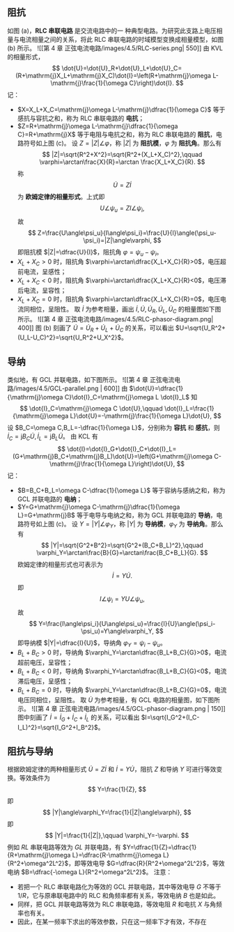 ## 阻抗
如图 (a)，**RLC 串联电路** 是交流电路中的一 种典型电路。为研究此支路上电压相量与电流相量之间的关系，将此 RLC 串联电路的时域模型变换成相量模型，如图 (b) 所示。
![[第 4 章 正弦电流电路/images/4.5/RLC-series.png| 550]] 
由 KVL 的相量形式，$$ \dot{U}=\dot{U}_R+\dot{U}_L+\dot{U}_C=(R+\mathrm{j}X_L+\mathrm{j}X_C)\dot{I}=\left(R+\mathrm{j}\omega L-\mathrm{j}\frac{1}{\omega C}\right)\dot{I}. $$记：
- $X=X_L+X_C=\mathrm{j}\omega L-\mathrm{j}\dfrac{1}{\omega C}$ 等于感抗与容抗之和，称为 RLC 串联电路的 **电抗**；
- $Z=R+\mathrm{j}\omega L-\mathrm{j}\dfrac{1}{\omega C}=R+\mathrm{j}X$ 等于电阻与电抗之和，称为 RLC 串联电路的 **阻抗**，电路符号如上图 (c)。
设 $Z=|Z|\angle \varphi$，称 $|Z|$ 为 **阻抗模**，$\varphi$ 为 **阻抗角**。那么有 $$ |Z|=\sqrt{R^2+X^2}=\sqrt{R^2+(X_L+X_C)^2},\qquad \varphi=\arctan\frac{X}{R}=\arctan \frac{X_L+X_C}{R}. $$称 $$ \dot{U}=Z\dot{I} $$为 **欧姆定律的相量形式**。上式即 $$ U\angle\psi_u=ZI\angle\psi_i, $$故 $$ Z=\frac{U\angle\psi_u}{I\angle\psi_i}=\frac{U}{I}\angle(\psi_u-\psi_i)=|Z|\angle\varphi, $$即阻抗模 $|Z|=\dfrac{U}{I}$，阻抗角 $\varphi=\psi_u-\psi_i$。
- $X_L+X_C>0$ 时，阻抗角 $\varphi=\arctan\dfrac{X_L+X_C}{R}>0$，电压超前电流，呈感性；
- $X_L+X_C<0$ 时，阻抗角 $\varphi=\arctan\dfrac{X_L+X_C}{R}<0$，电压滞后电流，呈容性；
- $X_L+X_C=0$ 时，阻抗角 $\varphi=\arctan\dfrac{X_L+X_C}{R}=0$，电压电流同相位，呈阻性。
取 $\dot{I}$ 为参考相量，画出 $\dot{I},\dot{U},\dot{U}_R,\dot{U}_L,\dot{U}_C$ 的相量图如下图所示。
![[第 4 章 正弦电流电路/images/4.5/RLC-phasor-diagram.png| 400]]
图 (b) 刻画了 $\dot{U}=\dot{U}_R+\dot{U}_L+\dot{U}_C$ 的关系，可以看出 $U=\sqrt{U_R^2+(U_L-U_C)^2}=\sqrt{U_R^2+U_X^2}$。
## 导纳
类似地，有 GCL 并联电路，如下图所示。
![[第 4 章 正弦电流电路/images/4.5/GCL-parallel.png | 600]]
由 $\dot{U}=\dfrac{1}{\mathrm{j}\omega C}\dot{I}_C=\mathrm{j}\omega L \dot{I}_L$ 知 $$ \dot{I}_C=\mathrm{j}\omega C \dot{U},\qquad \dot{I}_L=\frac{1}{\mathrm{j}\omega L}\dot{U}=-\mathrm{j}\frac{1}{\omega L}\dot{U}, $$设 $B_C=\omega C,B_L=-\dfrac{1}{\omega L}$，分别称为 **容抗** 和 **感抗**，则 $\dot{I}_C=\mathrm{j}B_C \dot{U},\dot{I}_L=\mathrm{j}B_L \dot{U}$。
由 KCL 有 $$ \dot{I}=\dot{I}_G+\dot{I}_C+\dot{I}_L=(G+\mathrm{j}B_C+\mathrm{j}B_L)\dot{U}=\left(G+\mathrm{j}\omega C-\mathrm{j}\frac{1}{\omega L}\right)\dot{U}, $$记：
- $B=B_C+B_L=\omega C-\dfrac{1}{\omega L}$ 等于容纳与感纳之和，称为 GCL 并联电路的 **电纳**；
- $Y=G+\mathrm{j}\omega C-\mathrm{j}\dfrac{1}{\omega L}=G+\mathrm{j}B$ 等于电导与电纳之和，称为 GCL 并联电路的 **导纳**，电路符号如上图 (c)。
设 $Y=|Y|\angle \varphi_Y$，称 $|Y|$ 为 **导纳模**，$\varphi_Y$ 为 **导纳角**。那么有 $$ |Y|=\sqrt{G^2+B^2}=\sqrt{G^2+(B_C+B_L)^2},\qquad \varphi_Y=\arctan\frac{B}{G}=\arctan\frac{B_C+B_L}{G}. $$欧姆定律的相量形式也可表示为 $$ \dot{I}=Y \dot{U}. $$即 $$ I\angle\psi_i=YU\angle\psi_u, $$故 $$ Y=\frac{I\angle\psi_i}{U\angle\psi_u}=\frac{I}{U}\angle(\psi_i-\psi_u)=Y\angle\varphi_Y, $$即导纳模 $|Y|=\dfrac{I}{U}$，导纳角 $\varphi_Y=\psi_i-\psi_u$。
- $B_L+B_C>0$ 时，导纳角 $\varphi_Y=\arctan\dfrac{B_L+B_C}{G}>0$，电流超前电压，呈容性；
- $B_L+B_C<0$ 时，导纳角 $\varphi_Y=\arctan\dfrac{B_L+B_C}{G}<0$，电流滞后电压，呈感性；
- $B_L+B_C=0$ 时，导纳角 $\varphi_Y=\arctan\dfrac{B_L+B_C}{G}=0$，电流电压同相位，呈阻性。
取 $\dot{U}$ 为参考相量，有 GCL 电路的相量图，如下图所示。
![[第 4 章 正弦电流电路/images/4.5/GCL-phasor-diagram.png | 150]]
图中刻画了 $\dot{I}=\dot{I}_G+\dot{I}_C+\dot{I}_L$ 的关系，可以看出 $I=\sqrt{I_G^2+(I_C-I_L)^2}=\sqrt{I_G^2+I_B^2}$。
## 阻抗与导纳
根据欧姆定律的两种相量形式 $\dot{U}=Z \dot{I}$ 和 $\dot{I}=Y \dot{U}$，阻抗 $Z$ 和导纳 $Y$ 可进行等效变换。等效条件为 $$ Y=\frac{1}{Z}, $$即 $$ |Y|\angle\varphi_Y=\frac{1}{|Z|\angle\varphi}, $$即 $$ |Y|=\frac{1}{|Z|},\qquad \varphi_Y=-\varphi. $$
例如 $RL$ 串联电路等效为 $GL$ 并联电路，有 $Y=\dfrac{1}{Z}=\dfrac{1}{R+\mathrm{j}\omega L}=\dfrac{R-\mathrm{j}\omega L}{R^2+\omega^2L^2}$，即等效电导 $G=\dfrac{R}{R^2+\omega^2L^2}$，等效电纳 $B=\dfrac{-\omega L}{R^2+\omega^2L^2}$。
注意：
- 若把一个 RLC 串联电路化为等效的 GCL 并联电路，其中等效电导 $G$ 不等于 $1/R$，它与原串联电路中的 RLC 和角频率都有关系，等效电纳 $B$ 也是如此。
- 同样，把 GCL 并联电路等效为 RLC 串联电路，等效电阻 $R$ 和电抗 $X$ 与角频率也有关。
- 因此，在某一频率下求出的等效参数，只在这一频率下才有效，不存在